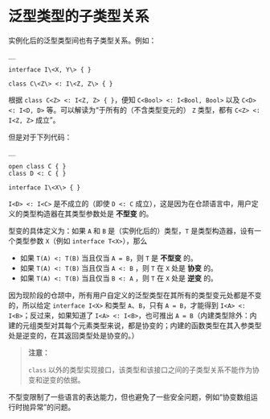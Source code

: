 
# 泛型类型的子类型关系

实例化后的泛型类型间也有子类型关系。例如：
    
    __
    
    interface I\<X, Y\> { }
    
    class C\<Z\> <: I\<Z, Z\> { }
    
根据 `class C<Z> <: I<Z, Z> { }`，便知 `C<Bool> <: I<Bool, Bool>` 以及 `C<D> <: I<D, D>` 等。可以解读为“于所有的（不含类型变元的） `Z` 类型，都有 `C<Z> <: I<Z, Z>` 成立”。

但是对于下列代码：
    
    __
    
    open class C { }
    class D <: C { }
    
    interface I\<X\> { }
    
`I<D> <: I<C>` 是不成立的（即使 `D <: C` 成立），这是因为在仓颉语言中，用户定义的类型构造器在其类型参数处是 **不型变** 的。

型变的具体定义为：如果 `A` 和 `B` 是（实例化后的）类型，`T` 是类型构造器，设有一个类型参数 `X`（例如 `interface T<X>`），那么

  * 如果 `T(A) <: T(B)` 当且仅当 `A = B`，则 `T` 是 **不型变** 的。
  * 如果 `T(A) <: T(B)` 当且仅当 `A <: B` ，则 `T` 在 `X` 处是 **协变** 的。
  * 如果 `T(A) <: T(B)` 当且仅当 `B <: A` ，则 `T` 在 `X` 处是 **逆变** 的。

因为现阶段的仓颉中，所有用户自定义的泛型类型在其所有的类型变元处都是不变的，所以给定 `interface I<X>` 和类型 `A`、`B`，只有 `A = B`，才能得到 `I<A> <: I<B>`；反过来，如果知道了 `I<A> <: I<B>`，也可推出 `A = B`（内建类型除外：内建的元组类型对其每个元素类型来说，都是协变的；内建的函数类型在其入参类型处是逆变的，在其返回类型处是协变的。）

> **注意：**
> 
> `class` 以外的类型实现接口，该类型和该接口之间的子类型关系不能作为协变和逆变的依据。

不型变限制了一些语言的表达能力，但也避免了一些安全问题，例如“协变数组运行时抛异常”的问题。